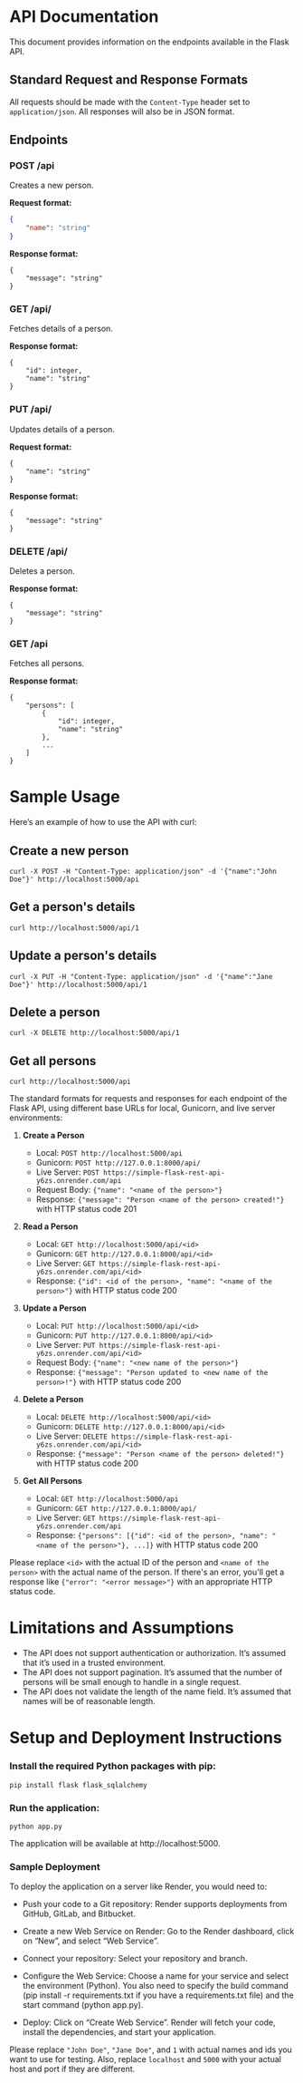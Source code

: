 # API Documentation

This document provides information on the endpoints available in the Flask API.

## Standard Request and Response Formats

All requests should be made with the `Content-Type` header set to `application/json`. All responses will also be in JSON format.

## Endpoints

### POST /api

Creates a new person.

**Request format:**

```json
{
    "name": "string"
}
```

**Response format:**

```
{
    "message": "string"
}
```

### GET /api/<id>

Fetches details of a person.

**Response format:**

```
{
    "id": integer,
    "name": "string"
}
```

### PUT /api/<id>

Updates details of a person.

**Request format:**

```
{
    "name": "string"
}
```

**Response format:**

```
{
    "message": "string"
}
```

### DELETE /api/<id>

Deletes a person.

**Response format:**

```
{
    "message": "string"
}
```

### GET /api

Fetches all persons.

**Response format:**

```
{
    "persons": [
        {
            "id": integer,
            "name": "string"
        },
        ...
    ]
}
```

# Sample Usage
Here’s an example of how to use the API with curl:

## Create a new person

```
curl -X POST -H "Content-Type: application/json" -d '{"name":"John Doe"}' http://localhost:5000/api
```

## Get a person's details

```
curl http://localhost:5000/api/1
```

## Update a person's details

```
curl -X PUT -H "Content-Type: application/json" -d '{"name":"Jane Doe"}' http://localhost:5000/api/1
```

## Delete a person

```
curl -X DELETE http://localhost:5000/api/1
```

## Get all persons

```
curl http://localhost:5000/api
```

The standard formats for requests and responses for each endpoint of the Flask API, using different base URLs for local, Gunicorn, and live server environments:

1. **Create a Person**
    - Local: `POST http://localhost:5000/api`
    - Gunicorn: `POST http://127.0.0.1:8000/api/`
    - Live Server: `POST https://simple-flask-rest-api-y6zs.onrender.com/api`
    - Request Body: `{"name": "<name of the person>"}`
    - Response: `{"message": "Person <name of the person> created!"}` with HTTP status code 201

2. **Read a Person**
    - Local: `GET http://localhost:5000/api/<id>`
    - Gunicorn: `GET http://127.0.0.1:8000/api/<id>`
    - Live Server: `GET https://simple-flask-rest-api-y6zs.onrender.com/api/<id>`
    - Response: `{"id": <id of the person>, "name": "<name of the person>"}` with HTTP status code 200

3. **Update a Person**
    - Local: `PUT http://localhost:5000/api/<id>`
    - Gunicorn: `PUT http://127.0.0.1:8000/api/<id>`
    - Live Server: `PUT https://simple-flask-rest-api-y6zs.onrender.com/api/<id>`
    - Request Body: `{"name": "<new name of the person>"}`
    - Response: `{"message": "Person updated to <new name of the person>!"}` with HTTP status code 200

4. **Delete a Person**
    - Local: `DELETE http://localhost:5000/api/<id>`
    - Gunicorn: `DELETE http://127.0.0.1:8000/api/<id>`
    - Live Server: `DELETE https://simple-flask-rest-api-y6zs.onrender.com/api/<id>`
    - Response: `{"message": "Person <name of the person> deleted!"}` with HTTP status code 200

5. **Get All Persons**
    - Local: `GET http://localhost:5000/api`
    - Gunicorn: `GET http://127.0.0.1:8000/api/`
    - Live Server: `GET https://simple-flask-rest-api-y6zs.onrender.com/api`
    - Response: `{"persons": [{"id": <id of the person>, "name": "<name of the person>"}, ...]}` with HTTP status code 200

Please replace `<id>` with the actual ID of the person and `<name of the person>` with the actual name of the person. If there's an error, you'll get a response like `{"error": "<error message>"}` with an appropriate HTTP status code.


# Limitations and Assumptions
- The API does not support authentication or authorization. It’s assumed that it’s used in a trusted environment.
- The API does not support pagination. It’s assumed that the number of persons will be small enough to handle in a single request.
- The API does not validate the length of the name field. It’s assumed that names will be of reasonable length.


# Setup and Deployment Instructions

### Install the required Python packages with pip:

```
pip install flask flask_sqlalchemy
```

### Run the application:

```
python app.py
```

The application will be available at http://localhost:5000.

### Sample Deployment

To deploy the application on a server like Render, you would need to:

- Push your code to a Git repository: Render supports deployments from GitHub, GitLab, and Bitbucket.

- Create a new Web Service on Render: Go to the Render dashboard, click on “New”, and select “Web Service”.

- Connect your repository: Select your repository and branch.

- Configure the Web Service: Choose a name for your service and select the environment (Python). You also need to specify the build command (pip install -r requirements.txt if you have a requirements.txt file) and the start command (python app.py).

- Deploy: Click on “Create Web Service”. Render will fetch your code, install the dependencies, and start your application.

Please replace `"John Doe"`, `"Jane Doe"`, and `1` with actual names and ids you want to use for testing. Also, replace `localhost` and `5000` with your actual host and port if they are different.
